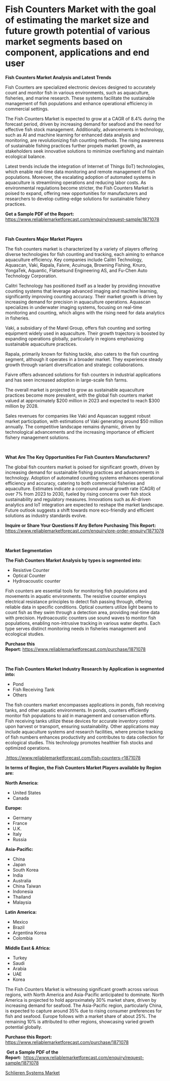 <p><h1>Fish Counters Market with the goal of estimating the market size and future growth potential of various market segments based on component, applications and end user</h1></p><p><strong>Fish Counters Market Analysis and Latest Trends</strong></p>
<p><p>Fish Counters are specialized electronic devices designed to accurately count and monitor fish in various environments, such as aquaculture, fisheries, and marine research. These systems facilitate the sustainable management of fish populations and enhance operational efficiency in commercial settings.</p><p>The Fish Counters Market is expected to grow at a CAGR of 8.4% during the forecast period, driven by increasing demand for seafood and the need for effective fish stock management. Additionally, advancements in technology, such as AI and machine learning for enhanced data analysis and monitoring, are revolutionizing fish counting methods. The rising awareness of sustainable fishing practices further propels market growth, as stakeholders seek innovative solutions to minimize overfishing and maintain ecological balance.</p><p>Latest trends include the integration of Internet of Things (IoT) technologies, which enable real-time data monitoring and remote management of fish populations. Moreover, the escalating adoption of automated systems in aquaculture is streamlining operations and reducing labor costs. As environmental regulations become stricter, the Fish Counters Market is poised to expand, offering new opportunities for manufacturers and researchers to develop cutting-edge solutions for sustainable fishery practices.</p></p>
<p><strong>Get a Sample PDF of the Report:&nbsp;</strong> <a href="https://www.reliablemarketforecast.com/enquiry/request-sample/1871078?utm_campaign=3178&utm_medium=2&utm_source=Github&utm_content=ia&utm_term=11042025&utm_id=fish-counters">https://www.reliablemarketforecast.com/enquiry/request-sample/1871078</a></p>
<p>&nbsp;</p>
<p><strong>Fish Counters Major Market Players</strong></p>
<p><p>The fish counters market is characterized by a variety of players offering diverse technologies for fish counting and tracking, each aiming to enhance aquaculture efficiency. Key companies include Calitri Technology, Aquascan, Vaki, Rapala, Faivre, Acuinuga, Browning Fishing, Knuro, YongaTek, Aquantic, Flatsetsund Engineering AS, and Fu-Chen Auto Technology Corporation.</p><p>Calitri Technology has positioned itself as a leader by providing innovative counting systems that leverage advanced imaging and machine learning, significantly improving counting accuracy. Their market growth is driven by increasing demand for precision in aquaculture operations. Aquascan specializes in underwater imaging systems, focusing on real-time monitoring and counting, which aligns with the rising need for data analytics in fisheries. </p><p>Vaki, a subsidiary of the Marel Group, offers fish counting and sorting equipment widely used in aquaculture. Their growth trajectory is boosted by expanding operations globally, particularly in regions emphasizing sustainable aquaculture practices.</p><p>Rapala, primarily known for fishing tackle, also caters to the fish counting segment, although it operates in a broader market. They experience steady growth through variant diversification and strategic collaborations.</p><p>Faivre offers advanced solutions for fish counters in industrial applications and has seen increased adoption in large-scale fish farms.</p><p>The overall market is projected to grow as sustainable aquaculture practices become more prevalent, with the global fish counters market valued at approximately $200 million in 2023 and expected to reach $300 million by 2028.</p><p>Sales revenues for companies like Vaki and Aquascan suggest robust market participation, with estimations of Vaki generating around $50 million annually. The competitive landscape remains dynamic, driven by technological advancements and the increasing importance of efficient fishery management solutions.</p></p>
<p>&nbsp;</p>
<p><strong>What Are The Key Opportunities For Fish Counters Manufacturers?</strong></p>
<p><p>The global fish counters market is poised for significant growth, driven by increasing demand for sustainable fishing practices and advancements in technology. Adoption of automated counting systems enhances operational efficiency and accuracy, catering to both commercial fisheries and aquaculture. Estimates indicate a compound annual growth rate (CAGR) of over 7% from 2023 to 2030, fueled by rising concerns over fish stock sustainability and regulatory measures. Innovations such as AI-driven analytics and IoT integration are expected to reshape the market landscape. Future outlook suggests a shift towards more eco-friendly and efficient solutions as industry standards evolve.</p></p>
<p><strong>Inquire or Share Your Questions If Any Before Purchasing This Report:</strong> <a href="https://www.reliablemarketforecast.com/enquiry/pre-order-enquiry/1871078?utm_campaign=3178&utm_medium=2&utm_source=Github&utm_content=ia&utm_term=11042025&utm_id=fish-counters">https://www.reliablemarketforecast.com/enquiry/pre-order-enquiry/1871078</a></p>
<p>&nbsp;</p>
<p><strong>Market Segmentation</strong></p>
<p><strong>The Fish Counters Market Analysis by types is segmented into:</strong></p>
<p><ul><li>Resistive Counter</li><li>Optical Counter</li><li>Hydroacoustic counter</li></ul></p>
<p><p>Fish counters are essential tools for monitoring fish populations and movements in aquatic environments. The resistive counter employs electrical resistance principles to detect fish passing through, offering reliable data in specific conditions. Optical counters utilize light beams to count fish as they swim through a detection area, providing real-time data with precision. Hydroacoustic counters use sound waves to monitor fish populations, enabling non-intrusive tracking in various water depths. Each type serves distinct monitoring needs in fisheries management and ecological studies.</p></p>
<p><strong>Purchase this Report:&nbsp;</strong><a href="https://www.reliablemarketforecast.com/purchase/1871078?utm_campaign=3178&utm_medium=2&utm_source=Github&utm_content=ia&utm_term=11042025&utm_id=fish-counters">https://www.reliablemarketforecast.com/purchase/1871078</a></p>
<p>&nbsp;</p>
<p><strong>The Fish Counters Market Industry Research by Application is segmented into:</strong></p>
<p><ul><li>Pond</li><li>Fish Receiving Tank</li><li>Others</li></ul></p>
<p><p>The fish counters market encompasses applications in ponds, fish receiving tanks, and other aquatic environments. In ponds, counters efficiently monitor fish populations to aid in management and conservation efforts. Fish receiving tanks utilize these devices for accurate inventory control upon harvest or transport, ensuring sustainability. Other applications may include aquaculture systems and research facilities, where precise tracking of fish numbers enhances productivity and contributes to data collection for ecological studies. This technology promotes healthier fish stocks and optimized operations.</p></p>
<p><a href="https://www.reliablemarketforecast.com/fish-counters-r1871078?utm_campaign=3178&utm_medium=2&utm_source=Github&utm_content=ia&utm_term=11042025&utm_id=fish-counters">&nbsp;https://www.reliablemarketforecast.com/fish-counters-r1871078</a></p>
<p><strong>In terms of Region, the Fish Counters Market Players available by Region are:</strong></p>
<p>
    <p> <strong> North America: </strong>
        <ul>
            <li>United States</li>
            <li>Canada</li>
        </ul>
        </p> 
    <p> <strong> Europe: </strong>
        <ul>
            <li>Germany</li>
            <li>France</li>
            <li>U.K.</li>
            <li>Italy</li>
            <li>Russia</li>
        </ul>
        </p> 
    <p> <strong> Asia-Pacific: </strong>
        <ul>
            <li>China</li>
            <li>Japan</li>
            <li>South Korea</li>
            <li>India</li>
            <li>Australia</li>
            <li>China Taiwan</li>
            <li>Indonesia</li>
            <li>Thailand</li>
            <li>Malaysia</li>
        </ul>
        </p> 
    <p> <strong> Latin America: </strong>
        <ul>
            <li>Mexico</li>
            <li>Brazil</li>
            <li>Argentina Korea</li>
            <li>Colombia</li>
        </ul>
        </p> 
    <p> <strong> Middle East & Africa: </strong>
        <ul>
            <li>Turkey</li>
            <li>Saudi</li>
            <li>Arabia</li>
            <li>UAE</li>
            <li>Korea</li>
        </ul>
    </p>
    </p>
<p><p>The Fish Counters Market is witnessing significant growth across various regions, with North America and Asia-Pacific anticipated to dominate. North America is projected to hold approximately 30% market share, driven by increasing demand for seafood. The Asia-Pacific region, particularly China, is expected to capture around 35% due to rising consumer preferences for fish and seafood. Europe follows with a market share of about 25%. The remaining 10% is attributed to other regions, showcasing varied growth potential globally.</p></p>
<p><strong>Purchase this Report: </strong><a href="https://www.reliablemarketforecast.com/purchase/1871078?utm_campaign=3178&utm_medium=2&utm_source=Github&utm_content=ia&utm_term=11042025&utm_id=fish-counters">https://www.reliablemarketforecast.com/purchase/1871078</a></p>
<p>&nbsp;<strong>Get a Sample PDF of the Report:&nbsp;&nbsp;</strong><a href="https://www.reliablemarketforecast.com/enquiry/request-sample/1871078?utm_campaign=3178&utm_medium=2&utm_source=Github&utm_content=ia&utm_term=11042025&utm_id=fish-counters">https://www.reliablemarketforecast.com/enquiry/request-sample/1871078</a></p>
<p><strong></strong></p>
<p><p><a href="https://github.com/foddekampo/Market-Research-Report-List-1/blob/main/schlieren-systems-market.md?utm_campaign=3178&utm_medium=2&utm_source=Github&utm_content=ia&utm_term=11042025&utm_id=fish-counters">Schlieren Systems Market</a></p></p>